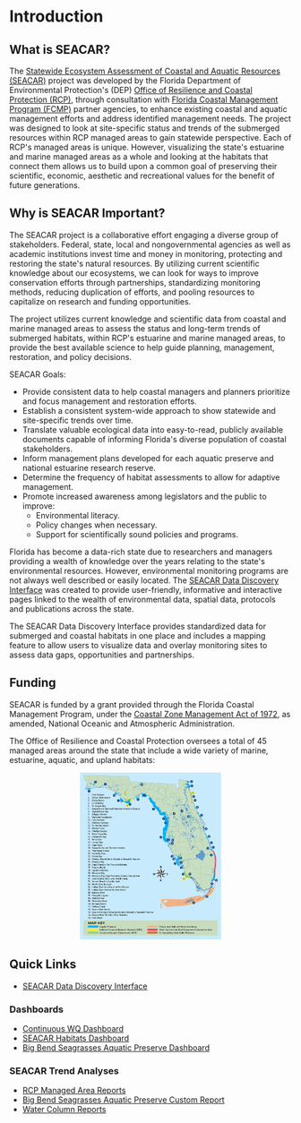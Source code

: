 # Introduction

## What is SEACAR?

The [Statewide Ecosystem Assessment of Coastal and Aquatic Resources (SEACAR)](https://floridadep.gov/SEACAR) project was developed by the Florida Department of Environmental Protection's (DEP) [Office of Resilience and Coastal Protection (RCP)](https://floridadep.gov/orcp), through consultation with [Florida Coastal Management Program (FCMP)](https://floridadep.gov/fcmp) partner agencies, to enhance existing coastal and aquatic management efforts and address identified management needs. The project was designed to look at site-specific status and trends of the submerged resources within RCP managed areas to gain statewide perspective. Each of RCP's managed areas is unique. However, visualizing the state's estuarine and marine managed areas as a whole and looking at the habitats that connect them allows us to build upon a common goal of preserving their scientific, economic, aesthetic and recreational values for the benefit of future generations.


## Why is SEACAR Important?

The SEACAR project is a collaborative effort engaging a diverse group of stakeholders. Federal, state, local and nongovernmental agencies as well as academic institutions invest time and money in monitoring, protecting and restoring the state's natural resources. By utilizing current scientific knowledge about our ecosystems, we can look for ways to improve conservation efforts through partnerships, standardizing monitoring methods, reducing duplication of efforts, and pooling resources to capitalize on research and funding opportunities.

The project utilizes current knowledge and scientific data from coastal and marine managed areas to assess the status and long-term trends of submerged habitats, within RCP's estuarine and marine managed areas, to provide the best available science to help guide planning, management, restoration, and policy decisions.

SEACAR Goals:

-   Provide consistent data to help coastal managers and planners prioritize and focus management and restoration efforts.
-   Establish a consistent system-wide approach to show statewide and site-specific trends over time.
-   Translate valuable ecological data into easy-to-read, publicly available documents capable of informing Florida's diverse population of coastal stakeholders.
-   Inform management plans developed for each aquatic preserve and national estuarine research reserve.
-   Determine the frequency of habitat assessments to allow for adaptive management.
-   Promote increased awareness among legislators and the public to improve:
    -   Environmental literacy.
    -   Policy changes when necessary.
    -   Support for scientifically sound policies and programs.

Florida has become a data-rich state due to researchers and managers providing a wealth of knowledge over the years relating to the state's environmental resources. However, environmental monitoring programs are not always well described or easily located. The [SEACAR Data Discovery Interface](https://data.florida-seacar.org/) was created to provide user-friendly, informative and interactive pages linked to the wealth of environmental data, spatial data, protocols and publications across the state.

The SEACAR Data Discovery Interface provides standardized data for submerged and coastal habitats in one place and includes a mapping feature to allow users to visualize data and overlay monitoring sites to assess data gaps, opportunities and partnerships.

## Funding

SEACAR is funded by a grant provided through the Florida Coastal Management Program, under the [Coastal Zone Management Act of 1972](https://coast.noaa.gov/czm/act/), as amended, National Oceanic and Atmospheric Administration.

The Office of Resilience and Coastal Protection oversees a total of 45 managed areas around the state that include a wide variety of marine, estuarine, aquatic, and upland habitats:
<p align="center">
    <img src="..\ORCP_AP_Map_forReport.png" width=50% height=50%>
</p>

## Quick Links
- [SEACAR Data Discovery Interface](https://data.florida-seacar.org/)

### Dashboards
- [Continuous WQ Dashboard](https://floridaseacar.shinyapps.io/continuous_wq/)
- [SEACAR Habitats Dashboard](https://floridaseacar.shinyapps.io/seacar_dashboard/)
- [Big Bend Seagrasses Aquatic Preserve Dashboard](https://floridaseacar.shinyapps.io/bbsap_dashboard/)

### SEACAR Trend Analyses
- [RCP Managed Area Reports](https://floridaseacar.github.io/SEACAR_Trend_Analyses/MA%20Report%20Generation/)
- [Big Bend Seagrasses Aquatic Preserve Custom Report](https://github.com/FloridaSEACAR/SEACAR_Trend_Analyses/blob/main/MA%20Report%20Generation/Custom%20Reports/BBSAP/output/BBSAP_report_by_system_20240826.pdf)
- [Water Column Reports](https://github.com/FloridaSEACAR/SEACAR_Trend_Analyses/tree/main/MA%20Report%20Generation/Atlas%20Water%20Column%20Report/output/Reports)
